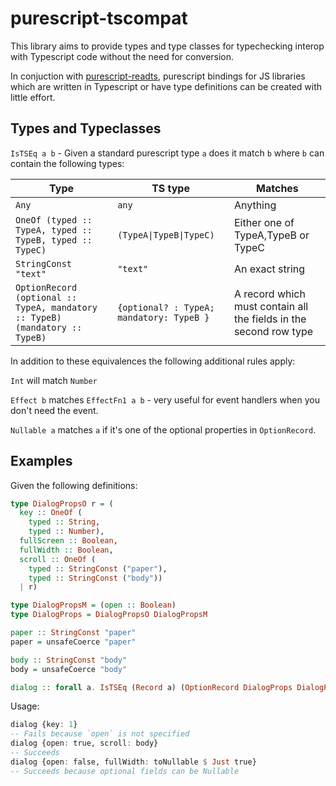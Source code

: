 # purescript-tscompat

This library aims to provide types and type classes for typechecking interop with Typescript code without the need for conversion. 

In conjuction with [purescript-readts](http://github.com/doolse/purescript-readts), purescript bindings for JS libraries which are written in Typescript or have type definitions can be created with little effort.

## Types and Typeclasses 

`IsTSEq a b` - Given a standard purescript type `a` does it match `b` where `b` can contain the following types:

|Type|TS type|Matches|
|----|-------|-------|
|`Any`|`any`|Anything|
|`OneOf (typed :: TypeA, typed :: TypeB, typed :: TypeC)`|`(TypeA\|TypeB\|TypeC)`|Either one of TypeA,TypeB or TypeC|
|`StringConst "text"`|`"text"`|An exact string|
|`OptionRecord (optional :: TypeA, mandatory :: TypeB) (mandatory :: TypeB)`|`{optional? : TypeA; mandatory: TypeB }`|A record which must contain all the fields in the second row type

In addition to these equivalences the following additional rules apply:

`Int` will match `Number`

`Effect b` matches `EffectFn1 a b` - very useful for event handlers when you don't need the event.

`Nullable a` matches `a` if it's one of the optional properties in `OptionRecord`.

## Examples 

Given the following definitions:
```purescript
type DialogPropsO r = (
  key :: OneOf (
    typed :: String,
    typed :: Number),
  fullScreen :: Boolean,
  fullWidth :: Boolean,
  scroll :: OneOf (
    typed :: StringConst ("paper"),
    typed :: StringConst ("body"))
  | r)

type DialogPropsM = (open :: Boolean)
type DialogProps = DialogPropsO DialogPropsM

paper :: StringConst "paper"
paper = unsafeCoerce "paper"

body :: StringConst "body"
body = unsafeCoerce "body"

dialog :: forall a. IsTSEq (Record a) (OptionRecord DialogProps DialogPropsM) => Record a -> Unit
```
Usage:
```purescript
dialog {key: 1}
-- Fails because `open` is not specified
dialog {open: true, scroll: body} 
-- Succeeds 
dialog {open: false, fullWidth: toNullable $ Just true}
-- Succeeds because optional fields can be Nullable
```
